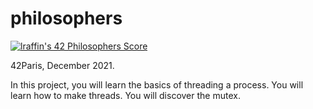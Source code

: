 # philosophers

[![lraffin's 42 Philosophers Score](https://badge42.vercel.app/api/v2/cl1i27ilm001109l1ep0jx30g/project/2441006)](https://github.com/JaeSeoKim/badge42)

42Paris, December 2021.

In this project, you will learn the basics of threading a process. You will
learn how to make threads. You will discover the mutex.
